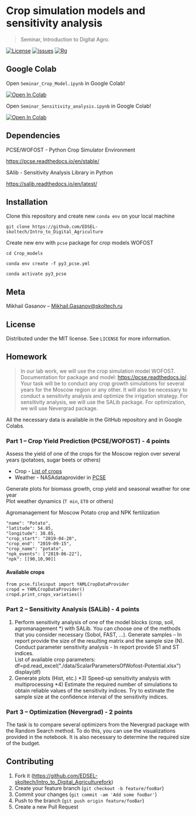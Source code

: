# Crop simulation models and sensitivity analysis
> Seminar, Introduction to Digital Agro.

[![License](https://img.shields.io/github/license/EDSEL-skoltech/multi_objective_irrigation)](https://github.com/EDSEL-skoltech/multi_objective_irrigation/blob/main/LICENSE)
[![issues](https://img.shields.io/github/issues/EDSEL-skoltech/multi_objective_irrigation)](https://github.com/EDSEL-skoltech/multi_objective_irrigation/issues)
[![Rg](https://img.shields.io/badge/ResearchGate-Follow-green)](https://www.researchgate.net/project/Digital-Agro)




<!-- ![graphical](plots_ICCS/Graphical_abstract.png) -->

## Google Colab 

Open `Seminar_Crop_Model.ipynb` in Google Colab!

<a href="https://colab.research.google.com/github/EDSEL-skoltech/Intro_to_Digital_Agriculture/blob/main/Crop_models/Seminar_Crop_Model.ipynb" target="_parent"><img src="https://colab.research.google.com/assets/colab-badge.svg" alt="Open In Colab"/></a>


Open `Seminar_Sensitivity_analysis.ipynb` in Google Colab!

<a href="https://colab.research.google.com/github/EDSEL-skoltech/Intro_to_Digital_Agriculture/blob/main/Crop_models/Seminar_Sensitivity_analysis.ipynb" target="_parent"><img src="https://colab.research.google.com/assets/colab-badge.svg" alt="Open In Colab"/></a>

## Dependencies 

PCSE/WOFOST - Python Crop Simulator Environment

https://pcse.readthedocs.io/en/stable/

SAlib - Sensitivity Analysis Library in Python

https://salib.readthedocs.io/en/latest/


## Installation

Clone this repository and create new `conda env` on your local machine

`git clone https://github.com/EDSEL-skoltech/Intro_to_Digital_Agriculture`

Create new env with `pcse` package for crop models WOFOST

`cd Crop_models`

`conda env create -f py3_pcse.yml`

`conda activate py3_pcse`


## Meta

Mikhail Gasanov – Mikhail.Gasanov@skoltech.ru

## License

Distributed under the MIT license. See ``LICENSE`` for more information.




## Homework
 
> In our lab work, we will use the crop simulation model WOFOST. Documentation for package and model: https://pcse.readthedocs.io/. Your task will be to conduct any crop growth simulations for several years for the Moscow region or any other. It will also be necessary to conduct a sensitivity analysis and optimize the irrigation strategy. For sensitivity analysis, we will use the SALib package. For optimization, we will use Nevergrad package.
 
All the necessary data is available in the GitHub repository and in Google Colabs.
 
 
### Part 1 – Crop Yield Prediction (PCSE/WOFOST) - 4 points

Assess the yield of one of the crops for the Moscow region over several years (potatoes, sugar beets or others)
* Crop - [List of crops](https://github.com/ajwdewit/WOFOST_crop_parameters)
* Weather - NASAdataprovider in [PCSE](https://pcse.readthedocs.io/en/stable/code.html?highlight=NASA#pcse.db.NASAPowerWeatherDataProvider)

Generate plots for biomass growth, crop yield and seasonal weather for one year\
Plot weather dynamics (`T min`, `ET0` or others)

Agromanagement for Moscow Potato crop and NPK fertilization
```
"name": "Potato", 
"latitude": 54.85,
"longitude": 38.85, 
"crop_start": "2019-04-20", 
"crop_end": "2019-09-15", 
"crop_name": "potato", 
"npk_events": ["2019-06-22"], 
"npk": [[90,10,90]]
```

#### Available crops

```
from pcse.fileinput import YAMLCropDataProvider
cropd = YAMLCropDataProvider()
cropd.print_crops_varieties()
```
 
### Part 2 – Sensitivity Analysis (SALib) - 4 points
1) Perform sensitivity analysis of one of the model blocks (crop, soil, agromanagement *) with SALib. You can choose one of the methods that you consider necessary (Sobol, FAST, ...). Generate samples – In report provide the size of the resulting matrix and the sample size (N). Conduct parameter sensitivity analysis  - In report provide S1 and ST indices.  
List of available crop parameters: 
df=pd.read_excel("./data/ScalarParametersOfWofost-Potential.xlsx")
display(df)
2) Generate plots (Hist, etc.)
*3) Speed-up sensitivity analysis with multiprocessing
*4) Estimate the required number of simulations to obtain reliable values of the sensitivity indices. Try to estimate the sample size at the confidence interval of the sensitivity indices.

### Part 3 – Optimization (Nevergrad) - 2 points 
 
The task is to compare several optimizers from the Nevergrad package with the Random Search method. To do this, you can use the visualizations provided in the notebook. It is also necessary to determine the required size of the budget.



## Contributing

1. Fork it (<https://github.com/EDSEL-skoltech/Intro_to_Digital_Agriculturefork>)
2. Create your feature branch (`git checkout -b feature/fooBar`)
3. Commit your changes (`git commit -am 'Add some fooBar'`)
4. Push to the branch (`git push origin feature/fooBar`)
5. Create a new Pull Request

